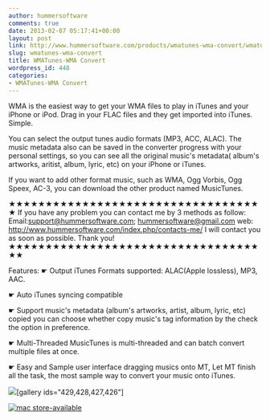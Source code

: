 ```yaml
---
author: hummersoftware
comments: true
date: 2013-02-07 05:17:41+00:00
layout: post
link: http://www.hummersoftware.com/products/wmatunes-wma-convert/wmatunes-wma-convert
slug: wmatunes-wma-convert
title: WMATunes-WMA Convert
wordpress_id: 448
categories:
- WMATunes-WMA Convert
---
```


WMA is the easiest way to get your WMA files to play in iTunes and your iPhone or iPod. Drag in your FLAC files and they get imported into iTunes. Simple.

You can select the output tunes audio formats (MP3, ACC, ALAC). The music metadata also can be saved in the converter progress with your personal settings, so you can see all the original music's metadata( album's artworks, aritist, album, lyric, etc) on your iPhone or iTunes.

If you want to add other format music, such as WMA, Ogg Vorbis, Ogg Speex, AC-3, you can download the other product named MusicTunes.

★★★★★★★★★★★★★★★★★★★★★★★★★★★★★★★★★★★
If you have any problem you can contact me by 3 methods as follow:
Email:support@hummersoftware.com; hummersoftware@gmail.com
web: http://www.hummersoftware.com/index.php/contacts-me/
I will contact you as soon as possible. Thank you!
★★★★★★★★★★★★★★★★★★★★★★★★★★★★★★★★★★★★

Features:
☛ Output iTunes Formats supported:
ALAC(Apple lossless), MP3, AAC.

☛ Auto iTunes syncing compatible

☛ Support music's metadata (album's artworks, artist, album, lyric, etc) copied
you can choose whether copy music's tag information by the check the option in preference.

☛ Multi-Threaded
MusicTunes is multi-threaded and can batch convert multiple files at once.

☛ Easy and Sample user interface
dragging musics onto MT, Let MT finish all the task, the most sample way to convert your music onto iTunes.

![](http://www.hummersoftware.com/wp-includes/js/tinymce/plugins/wpgallery/img/t.gif)[gallery ids="429,428,427,426"]

[![mac store-available](http://www.hummersoftware.com/wp-content/uploads/2012/12/mas-available.png)](https://itunes.apple.com/us/app/wmatunes-wma-convert/id597239556?ls=1&mt=12)
